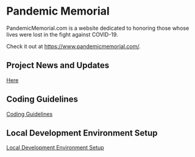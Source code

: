 # Pandemic Memorial

PandemicMemorial.com is a website dedicated to honoring those whose lives were lost in the fight against COVID-19.

Check it out at https://www.pandemicmemorial.com/.

## Project News and Updates

[Here](https://github.com/JoshuaBelden/pandemic-memorial/wiki)

## Coding Guidelines

[Coding Guidelines](https://github.com/JoshuaBelden/pandemic-memorial/wiki/Coding-Guidelines)

## Local Development Environment Setup

[Local Development Environment Setup](https://github.com/JoshuaBelden/pandemic-memorial/wiki/Local-Development-Environment-Setup)
